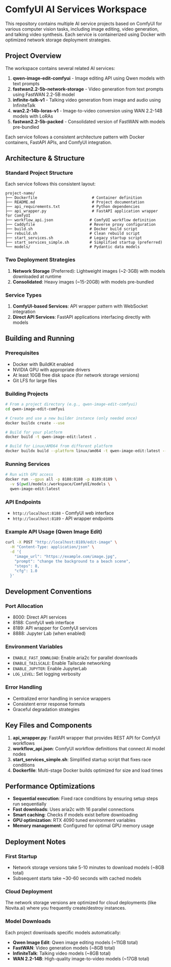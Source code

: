 # ComfyUI AI Services Workspace

This repository contains multiple AI service projects based on ComfyUI for various computer vision tasks, including image editing, video generation, and talking video synthesis. Each service is containerized using Docker with optimized network storage deployment strategies.

## Project Overview

The workspace contains several related AI services:

1. **qwen-image-edit-comfyui** - Image editing API using Qwen models with text prompts
2. **fastwan2.2-5b-network-storage** - Video generation from text prompts using FastWAN 2.2-5B model
3. **infinite-talk-v1** - Talking video generation from image and audio using InfiniteTalk
4. **wan2.2-14b-loras-v1** - Image-to-video conversion using WAN 2.2-14B models with LoRAs
5. **fastwan2.2-5b-packed** - Consolidated version of FastWAN with models pre-bundled

Each service follows a consistent architecture pattern with Docker containers, FastAPI APIs, and ComfyUI integration.

## Architecture & Structure

### Standard Project Structure
Each service follows this consistent layout:
```
project-name/
├── Dockerfile                        # Container definition
├── README.md                         # Project documentation
├── api_requirements.txt              # Python dependencies
├── api_wrapper.py                    # FastAPI application wrapper for ComfyUI
├── workflow_api.json                # ComfyUI workflow definition
├── Caddyfile                        # Reverse proxy configuration
├── build.sh                         # Docker build script
├── rebuild.sh                       # Clean rebuild script
├── start_services.sh                # Legacy startup script
├── start_services_simple.sh         # Simplified startup (preferred)
└── models/                          # Pydantic data models
```

### Two Deployment Strategies
1. **Network Storage** (Preferred): Lightweight images (~2-3GB) with models downloaded at runtime
2. **Consolidated**: Heavy images (~15-20GB) with models pre-bundled

### Service Types
1. **ComfyUI-based Services**: API wrapper pattern with WebSocket integration
2. **Direct API Services**: FastAPI applications interfacing directly with models

## Building and Running

### Prerequisites
- Docker with BuildKit enabled
- NVIDIA GPU with appropriate drivers
- At least 10GB free disk space (for network storage versions)
- Git LFS for large files

### Building Projects
```bash
# From a project directory (e.g., qwen-image-edit-comfyui)
cd qwen-image-edit-comfyui

# Create and use a new builder instance (only needed once)
docker buildx create --use

# Build for your platform
docker build -t qwen-image-edit:latest .

# Build for Linux/AMD64 from different platform
docker buildx build --platform linux/amd64 -t qwen-image-edit:latest --load .
```

### Running Services
```bash
# Run with GPU access
docker run --gpus all -p 8188:8188 -p 8189:8189 \
  -v $(pwd)/models:/workspace/ComfyUI/models \
  qwen-image-edit:latest
```

### API Endpoints
- `http://localhost:8188` - ComfyUI web interface
- `http://localhost:8189` - API wrapper endpoints

### Example API Usage (Qwen Image Edit)
```bash
curl -X POST "http://localhost:8189/edit-image" \
  -H "Content-Type: application/json" \
  -d '{
    "image_url": "https://example.com/image.jpg",
    "prompt": "change the background to a beach scene",
    "steps": 8,
    "cfg": 1.0
  }'
```

## Development Conventions

### Port Allocation
- 8000: Direct API services
- 8188: ComfyUI web interface
- 8189: API wrapper for ComfyUI services
- 8888: Jupyter Lab (when enabled)

### Environment Variables
- `ENABLE_FAST_DOWNLOAD`: Enable aria2c for parallel downloads
- `ENABLE_TAILSCALE`: Enable Tailscale networking
- `ENABLE_JUPYTER`: Enable JupyterLab
- `LOG_LEVEL`: Set logging verbosity

### Error Handling
- Centralized error handling in service wrappers
- Consistent error response formats
- Graceful degradation strategies

## Key Files and Components

1. **api_wrapper.py**: FastAPI wrapper that provides REST API for ComfyUI workflows
2. **workflow_api.json**: ComfyUI workflow definitions that connect AI model nodes
3. **start_services_simple.sh**: Simplified startup script that fixes race conditions
4. **Dockerfile**: Multi-stage Docker builds optimized for size and load times

## Performance Optimizations

- **Sequential execution**: Fixed race conditions by ensuring setup steps run sequentially
- **Fast downloads**: Uses aria2c with 16 parallel connections
- **Smart caching**: Checks if models exist before downloading
- **GPU optimization**: RTX 4090 tuned environment variables
- **Memory management**: Configured for optimal GPU memory usage

## Deployment Notes

### First Startup
- Network storage versions take 5-10 minutes to download models (~8GB total)
- Subsequent starts take ~30-60 seconds with cached models

### Cloud Deployment
The network storage versions are optimized for cloud deployments (like Novita.ai) where you frequently create/destroy instances.

### Model Downloads
Each project downloads specific models automatically:
- **Qwen Image Edit**: Qwen image editing models (~11GB total)
- **FastWAN**: Video generation models (~8GB total)
- **InfiniteTalk**: Talking video models (~8GB total)
- **WAN 2.2-14B**: High-quality image-to-video models (~17GB total)